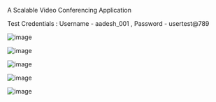 A Scalable Video Conferencing Application

Test Credentials : 
Username - aadesh_001 ,
Password - usertest@789

![image](https://github.com/Aadesh098/celestia-sync/assets/48157409/980b3bd5-7ae6-4c24-899a-9176c6253608)

![image](https://github.com/Aadesh098/celestia-sync/assets/48157409/32cbb2a4-7341-475b-aaf9-c4f71db1cdcb)

![image](https://github.com/Aadesh098/celestia-sync/assets/48157409/a5477545-1b35-47d8-8472-ea1a6d9f889c)

![image](https://github.com/Aadesh098/celestia-sync/assets/48157409/06f3299b-5710-4cef-8bc7-66c85eee674a)

![image](https://github.com/Aadesh098/celestia-sync/assets/48157409/a42559e3-c0e2-4695-b989-a28913e95230)

